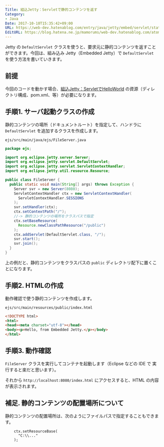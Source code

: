 ```yaml
---
Title: 組込Jetty：Servletで静的コンテンツを返す
Category:
- Java
Date: 2017-10-10T15:35:42+09:00
URL: https://web-dev.hatenablog.com/entry/java/jetty/embed/servlet/static-contents
EditURL: https://blog.hatena.ne.jp/mamorums/web-dev.hatenablog.com/atom/entry/8599973812306582897
---
```


Jetty の `DefaultServlet` クラスを使うと、要求元に静的コンテンツを返すことができます。今回は、組み込み Jetty（Embedded Jetty）で `DefaultServlet` を使う方法を書いていきます。


## 前提
今回のコードを動かす場合、[組込Jetty：ServletでHelloWorld](/entry/jetty/embed/servlet/hello-world) の資源（ディレクトリ構成、pom.xml、等）が必要になります。


## 手順1. サーバ起動クラスの作成
静的コンテンツの場所（ドキュメントルート）を指定して、ハンドラに `DefaultServlet` を追加するクラスを作成します。

`ejs/src/main/java/ejs/FileServer.java`

```java
package ejs;

import org.eclipse.jetty.server.Server;
import org.eclipse.jetty.servlet.DefaultServlet;
import org.eclipse.jetty.servlet.ServletContextHandler;
import org.eclipse.jetty.util.resource.Resource;

public class FileServer {
  public static void main(String[] args) throws Exception {
    Server svr = new Server(8080);
    ServletContextHandler ctx = new ServletContextHandler(
      ServletContextHandler.SESSIONS
    );
    svr.setHandler(ctx);
    ctx.setContextPath("/");
    //-> 静的コンテンツの場所をクラスパスで指定
    ctx.setBaseResource(
      Resource.newClassPathResource("/public")
    );
    ctx.addServlet(DefaultServlet.class, "/");
    svr.start();
    svr.join();
  }
}
```

上の例だと、静的コンテンツをクラスパスの `public` ディレクトリ配下に置くことになります。


## 手順2. HTMLの作成
動作確認で使う静的コンテンツを作成します。

`ejs/src/main/resources/public/index.html`

```html
<!DOCTYPE html>
<html>
<head><meta charset="utf-8"></head>
<body><p>Hello, from Embedded Jetty.</p></body>
</html>
```

## 手順3. 動作確認
`FileServer` クラスを実行してコンテナを起動します（Eclipse などの IDE で 実行すると楽だと思います）。

それから `http://localhost:8080/index.html` にアクセスすると、HTML の内容が表示されます。


## 補足. 静的コンテンツの配置場所について
静的コンテンツの配置場所は、次のようにファイルパスで指定することもできます。

```
    ctx.setResourceBase(
      "C:\\..."
    );
```
